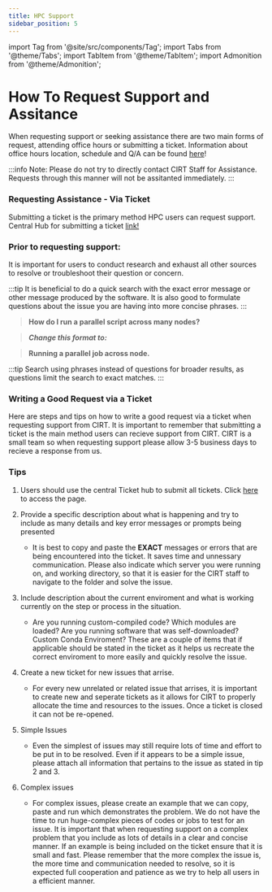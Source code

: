 ```yaml
---
title: HPC Support
sidebar_position: 5
---
```

import Tag from '@site/src/components/Tag';
import Tabs from '@theme/Tabs';
import TabItem from '@theme/TabItem';
import Admonition from '@theme/Admonition';

# How To Request Support and Assitance

When requesting support or seeking assistance there are two main forms of request, attending office hours or submitting a ticket. 
Information about office hours location, schedule and Q/A can be found [here](https://ucm-it.github.io/hpc_docs/#/office_hour)!

:::info
Note: Please do not try to directly contact CIRT Staff for Assistance. Requests through this manner will not be assitanted immediately. 
::: 

### Requesting Assistance - Via Ticket
Submitting a ticket is the primary method HPC users can request support. 
Central Hub for submitting a ticket [link!](https://ucmerced.service-now.com/servicehub?id=public_kb_article&sys_id=3c3ee9ff1b67a0543a003112cd4bcb13&form_id=06da3f8edbfc08103c4d56f3ce9619f4)

### Prior to requesting support:
It is important for users to conduct research and exhaust all other sources to resolve or troubleshoot their question or concern. 

:::tip
It is beneficial to do a quick search with the exact error message or other message produced by the software. It is also good to formulate questions about the issue you are having into more concise phrases. 
:::

> **How do I run a parallel script across many nodes?**

>***Change this format to:***

> **Running a parallel job across node.**

:::tip
Search using phrases instead of questions for broader results, as questions limit the search to exact matches.
:::

### Writing a Good Request via a Ticket 
Here are steps and tips on how to write a good request via a ticket when requesting support from CIRT. It is important to remember that submitting a ticket is the main method users can recieve support from CIRT. CIRT is a small team so when requesting support please allow 3-5 business days to recieve a response from us. 

### Tips

1. Users should use the central Ticket hub to submit all tickets. Click [here](https://ucmerced.service-now.com/servicehub?id=public_kb_article&sys_id=3c3ee9ff1b67a0543a003112cd4bcb13&form_id=06da3f8edbfc08103c4d56f3ce9619f4) to access the page. 

2. Provide a specific description about what is happening and try to include as many details and key error messages or prompts being presented
    - It is best to  copy and paste the **EXACT** messages or errors that are being encountered into the ticket. It saves time and unnessary communication. Please also indicate which server you were running on, and working directory, so that it is easier for the CIRT staff to navigate to the folder and solve the issue. 

3. Include description about the current enviroment and what is working currently on the step or process in the situation.
    - Are you running custom-compiled code? Which modules are loaded? Are you running software that was self-downloaded? Custom Conda Enviroment? These are a couple of items that if applicable should be stated in the ticket as it helps us recreate the correct enviroment to more easily and quickly resolve the issue. 

4. Create a new ticket for new issues that arrise. 
    - For every new unrelated or related issue that arrises, it is important to create new and seperate tickets as it allows for CIRT to properly allocate the time and resources to the issues. Once a ticket is closed it can not be re-opened. 

5. Simple Issues
    - Even the simplest of issues may still require lots of time and effort to be put in to be resolved. Even if it appears to be a simple issue, please attach all information that pertains to the issue as stated in tip 2 and 3. 

6. Complex issues
    - For complex issues, please create an example that we can copy, paste and run which demonstrates the problem. We do not have the time to run huge-complex pieces of codes or jobs to test for an issue. It is important that when requesting support on a complex problem that you include as lots of details in a clear and concise manner. If an example is being included on the ticket ensure that it is small and fast. Please remember that the more complex the issue is, the more time and communication needed to resolve, so it is expected full cooperation and patience as we try to help all users in a efficient manner. 


